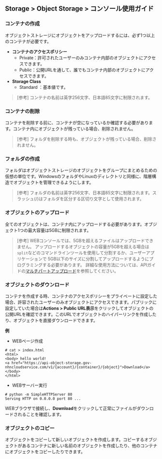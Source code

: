 ## Storage > Object Storage > コンソール使用ガイド


### コンテナの作成

オブジェクトストレージにオブジェクトをアップロードするには、必ず1つ以上のコンテナが必要です。

* **コンテナのアクセスポリシー**
    * Private：許可されたユーザーのみコンテナ内部のオブジェクトにアクセスできます。
    * Public：公開URLを通して、誰でもコンテナ内部のオブジェクトにアクセスできます。
* **Storage Class**
    * Standard ：基本値です。

> [参考]
> コンテナの名前は英字256文字、日本語85文字に制限されます。


### コンテナの削除
コンテナを削除する前に、コンテナが空になっているか確認する必要があります。コンテナ内にオブジェクトが残っている場合、削除されません。

> [参考]
> フォルダを削除する時も、オブジェクトが残っている場合、削除されません。

### フォルダの作成

フォルダはオブジェクトストレージのオブジェクトをグループにまとめるための仮想の単位です。WindowsのフォルダやLinuxのディレクトリと同様に、階層構造でオブジェクトを管理できるようにします。

> [参考]
> フォルダの名前は英字256文字、日本語85文字に制限されます。スラッシュ(/)はフォルダを区分する区切り文字として使用されます。


### オブジェクトのアップロード

全てのオブジェクトは、コンテナ内にアップロードする必要があります。オブジェクト1つの最大容量は5GBに制限されます。

> [参考]
> WEBコンソールでは、5GBを超えるファイルはアップロードできません。
> アップロードするオブジェクトの容量が5GBを超える場合は`split`などのコマンドラインツールを使用して分割するか、ユーザーアプリケーションで 5GB以下のサイズに分割してアップロードするようにプログラミングする必要があります。
> 詳細な使用方法については、APIガイドの[マルチパートアップロード](api-guide/#_10)を参照してください。

### オブジェクトのダウンロード

コンテナを作成する時、コンテナのアクセスポリシーをプライベートに設定した場合、許容されたユーザーのみオブジェクトにアクセスできます。パブリックに設定していた場合は**Actions > Public URL表示**をクリックしてオブジェクトの公開URLを確認できます。このURLでオブジェクトのハイパーリンクを作成したり、オブジェクトを直接ダウンロードできます。

**例**

* WEBページ作成

```
# cat > index.html
<html>
<body> hello world!
<a href="https://api-object-storage.gov-nhncloudservice.com/v1/{account}/{container}/{object}">Download</a>
</body>
</html>
```

* WEBサーバー実行

```
# python -m SimpleHTTPServer 80
Serving HTTP on 0.0.0.0 port 80 ...
```

WEBブラウザで接続し、**Download**をクリックして正常にファイルがダウンロードされることを確認します。


### オブジェクトのコピー
オブジェクトをコピーして新しいオブジェクトを作成します。コピーするオブジェクトがあるコンテナに新しい名前のオブジェクトを作成したり、他のコンテナにオブジェクトをコピーしたりできます。
